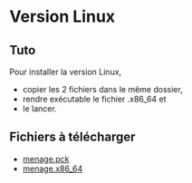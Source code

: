 # Version Linux

## Tuto

Pour installer la version Linux, 

* copier les 2 fichiers dans le même dossier, 
* rendre exécutable le fichier .x86_64 et
* le lancer.


## Fichiers à télécharger

* [menage.pck](https://pskalou.github.io/menage_recyclage/exports/linux/menage.pck)
* [menage.x86_64](https://pskalou.github.io/menage_recyclage/exports/linux/menage.x86_64)